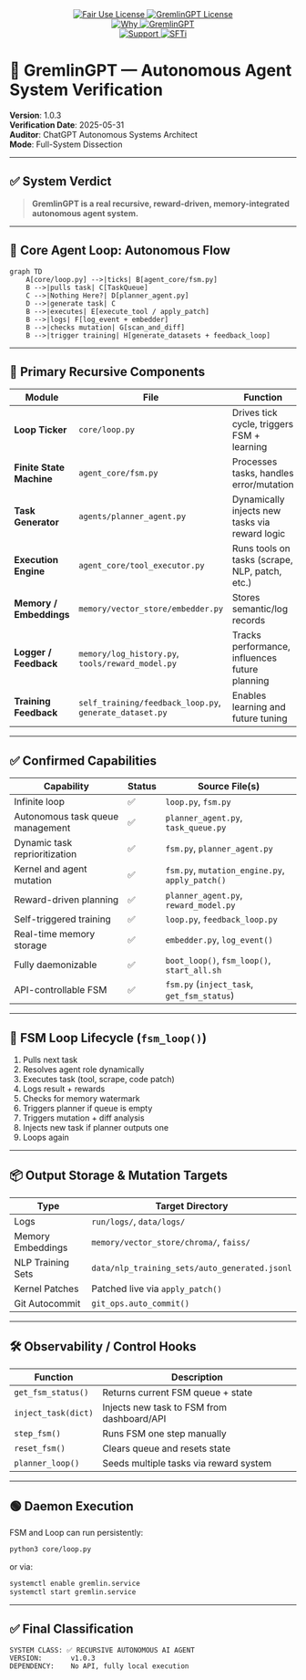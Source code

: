 <link rel="stylesheet" type="text/css" href="docs/custom.css">
<div align="center">
  <a
href="https://github.com/statikfintechllc/AscendAI/blob/master/About Us/LICENSE.md">
    <img src="https://img.shields.io/badge/FAIR%20USE-black?style=for-the-badge&logo=dragon&logoColor=gold" alt="Fair Use License"/>
  </a>
  <a href="https://github.com/statikfintechllc/AscendAI/blob/master/About Us/LICENSE.md">
    <img src="https://img.shields.io/badge/GREMLINGPT%20v1.0.3-darkred?style=for-the-badge&logo=dragon&logoColor=gold" alt="GremlinGPT License"/>
  </a>
</div>
<div align="center">
  <a
href="https://github.com/statikfintechllc/AscendAI/blob/master/About Us/WHY_GREMLINGPT.md">
    <img src="https://img.shields.io/badge/Why-black?style=for-the-badge&logo=dragon&logoColor=gold" alt="Why"/>
  </a>
  <a href="https://github.com/statikfintechllc/AscendAI/blob/master/About Us/WHY_GREMLINGPT.md">
    <img src="https://img.shields.io/badge/GremlinGPT-darkred?style=for-the-badge&logo=dragon&logoColor=gold" alt="GremlinGPT"/>
  </a>
</div>

  <div align="center">
  <a href="https://ko-fi.com/statikfintech_llc">
    <img src="https://img.shields.io/badge/Support-black?style=for-the-badge&logo=dragon&logoColor=gold" alt="Support"/>
  </a>
  <a href="https://patreon.com/StatikFinTech_LLC?utm_medium=unknown&utm_source=join_link&utm_campaign=creatorshare_creator&utm_content=copyLink">
    <img src="https://img.shields.io/badge/SFTi-darkred?style=for-the-badge&logo=dragon&logoColor=gold" alt="SFTi"/>
  </a>
</div>

# 🧠 GremlinGPT — Autonomous Agent System Verification

**Version**: 1.0.3  
**Verification Date**: 2025-05-31  
**Auditor**: ChatGPT Autonomous Systems Architect  
**Mode**: Full-System Dissection

---

## ✅ System Verdict

> **GremlinGPT is a real recursive, reward-driven, memory-integrated autonomous agent system.**

---

## 🔁 Core Agent Loop: Autonomous Flow

```mermaid
graph TD
    A[core/loop.py] -->|ticks| B[agent_core/fsm.py]
    B -->|pulls task| C[TaskQueue]
    C -->|Nothing Here?| D[planner_agent.py]
    D -->|generate task| C
    B -->|executes| E[execute_tool / apply_patch]
    B -->|logs| F[log_event + embedder]
    B -->|checks mutation| G[scan_and_diff]
    B -->|trigger training| H[generate_datasets + feedback_loop]
```

---

## 🧱 Primary Recursive Components

| Module                      | File                          | Function                                      |
|-----------------------------|-------------------------------|-----------------------------------------------|
| **Loop Ticker**             | `core/loop.py`                | Drives tick cycle, triggers FSM + learning    |
| **Finite State Machine**    | `agent_core/fsm.py`           | Processes tasks, handles error/mutation       |
| **Task Generator**          | `agents/planner_agent.py`     | Dynamically injects new tasks via reward logic|
| **Execution Engine**        | `agent_core/tool_executor.py` | Runs tools on tasks (scrape, NLP, patch, etc.)|
| **Memory / Embeddings**     | `memory/vector_store/embedder.py` | Stores semantic/log records             |
| **Logger / Feedback**       | `memory/log_history.py`, `tools/reward_model.py` | Tracks performance, influences future planning |
| **Training Feedback**       | `self_training/feedback_loop.py`, `generate_dataset.py` | Enables learning and future tuning         |

---

## ✅ Confirmed Capabilities

| Capability                         | Status | Source File(s)                                |
|------------------------------------|--------|-----------------------------------------------|
| Infinite loop                      | ✅     | `loop.py`, `fsm.py`                            |
| Autonomous task queue management   | ✅     | `planner_agent.py`, `task_queue.py`            |
| Dynamic task reprioritization      | ✅     | `fsm.py`, `planner_agent.py`                   |
| Kernel and agent mutation          | ✅     | `fsm.py`, `mutation_engine.py`, `apply_patch()`|
| Reward-driven planning             | ✅     | `planner_agent.py`, `reward_model.py`          |
| Self-triggered training            | ✅     | `loop.py`, `feedback_loop.py`                  |
| Real-time memory storage           | ✅     | `embedder.py`, `log_event()`                   |
| Fully daemonizable                 | ✅     | `boot_loop()`, `fsm_loop()`, `start_all.sh`    |
| API-controllable FSM               | ✅     | `fsm.py` (`inject_task`, `get_fsm_status`)     |

---

## 🧠 FSM Loop Lifecycle (`fsm_loop()`)

1. Pulls next task
2. Resolves agent role dynamically
3. Executes task (tool, scrape, code patch)
4. Logs result + rewards
5. Checks for memory watermark
6. Triggers planner if queue is empty
7. Triggers mutation + diff analysis
8. Injects new task if planner outputs one
9. Loops again

---

## 📦 Output Storage & Mutation Targets

| Type               | Target Directory                            |
|--------------------|---------------------------------------------|
| Logs               | `run/logs/`, `data/logs/`                   |
| Memory Embeddings  | `memory/vector_store/chroma/`, `faiss/`    |
| NLP Training Sets  | `data/nlp_training_sets/auto_generated.jsonl` |
| Kernel Patches     | Patched live via `apply_patch()`            |
| Git Autocommit     | `git_ops.auto_commit()`                     |

---

## 🛠 Observability / Control Hooks

| Function            | Description                                 |
|---------------------|---------------------------------------------|
| `get_fsm_status()`  | Returns current FSM queue + state           |
| `inject_task(dict)` | Injects new task to FSM from dashboard/API  |
| `step_fsm()`        | Runs FSM one step manually                  |
| `reset_fsm()`       | Clears queue and resets state               |
| `planner_loop()`    | Seeds multiple tasks via reward system      |

---

## 🟢 Daemon Execution

FSM and Loop can run persistently:
```bash
python3 core/loop.py
```
or via:
```bash
systemctl enable gremlin.service
systemctl start gremlin.service
```

---

## ✅ Final Classification

```
SYSTEM CLASS: ✅ RECURSIVE AUTONOMOUS AI AGENT
VERSION:       v1.0.3
DEPENDENCY:    No API, fully local execution
```

